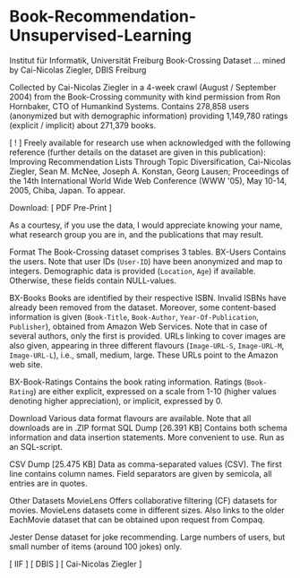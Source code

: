 # Book-Recommendation-Unsupervised-Learning

 Institut für Informatik, Universität Freiburg
 Book-Crossing Dataset ... mined by Cai-Nicolas Ziegler, DBIS Freiburg

Collected by Cai-Nicolas Ziegler in a 4-week crawl (August / September 2004) from the Book-Crossing community with kind permission from Ron Hornbaker, CTO of Humankind Systems. Contains 278,858 users (anonymized but with demographic information) providing 1,149,780 ratings (explicit / implicit) about 271,379 books.

[ ! ] Freely available for research use when acknowledged with the following reference (further details on the dataset are given in this publication):
Improving Recommendation Lists Through Topic Diversification,
Cai-Nicolas Ziegler, Sean M. McNee, Joseph A. Konstan, Georg Lausen; Proceedings of the 14th International World Wide Web Conference (WWW '05), May 10-14, 2005, Chiba, Japan. To appear.

Download: [ PDF Pre-Print ]

As a courtesy, if you use the data, I would appreciate knowing your name, what research group you are in, and the publications that may result.	


Format
The Book-Crossing dataset comprises 3 tables.
BX-Users
Contains the users. Note that user IDs (`User-ID`) have been anonymized and map to integers. Demographic data is provided (`Location`, `Age`) if available. Otherwise, these fields contain NULL-values.

BX-Books
Books are identified by their respective ISBN. Invalid ISBNs have already been removed from the dataset. Moreover, some content-based information is given (`Book-Title`, `Book-Author`, `Year-Of-Publication`, `Publisher`), obtained from Amazon Web Services. Note that in case of several authors, only the first is provided. URLs linking to cover images are also given, appearing in three different flavours (`Image-URL-S`, `Image-URL-M`, `Image-URL-L`), i.e., small, medium, large. These URLs point to the Amazon web site.

BX-Book-Ratings
Contains the book rating information. Ratings (`Book-Rating`) are either explicit, expressed on a scale from 1-10 (higher values denoting higher appreciation), or implicit, expressed by 0.

Download
Various data format flavours are available. Note that all downloads are in .ZIP format
SQL Dump [26.391 KB]
Contains both schema information and data insertion statements. More convenient to use. Run as an SQL-script.

CSV Dump [25.475 KB]
Data as comma-separated values (CSV). The first line contains column names. Field separators are given by semicola, all entries are in quotes.

Other Datasets
MovieLens
Offers collaborative filtering (CF) datasets for movies. MovieLens datasets come in different sizes. Also links to the older EachMovie dataset that can be obtained upon request from Compaq.

Jester
Dense dataset for joke recommending. Large numbers of users, but small number of items (around 100 jokes) only.

[ IIF ]   [ DBIS ]   [ Cai-Nicolas Ziegler ]  
